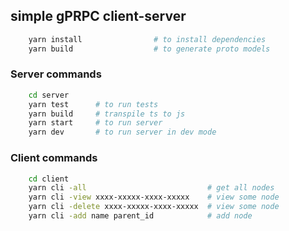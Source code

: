 ## simple gPRPC client-server

```sh
    yarn install                # to install dependencies
    yarn build                  # to generate proto models
```

### Server commands

```sh
    cd server
    yarn test      # to run tests
    yarn build     # transpile ts to js
    yarn start     # to run server
    yarn dev       # to run server in dev mode
```

### Client commands

```sh
    cd client
    yarn cli -all                           # get all nodes
    yarn cli -view xxxx-xxxxx-xxxx-xxxxx    # view some node
    yarn cli -delete xxxx-xxxxx-xxxx-xxxxx  # view some node
    yarn cli -add name parent_id            # add node
```
